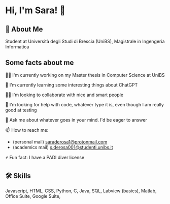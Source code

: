 
# Hi, I'm Sara! 👋


## 🚀 About Me
Student at Università degli Studi di Brescia (UniBS), Magistrale in Ingengeria Informatica


## Some facts about me
👩‍💻 I'm currently working on my Master thesis in Computer Science at UniBS

🧠 I'm currently learning some interesting things about ChatGPT 

👯‍♀️ I'm looking to collaborate with nice and smart people

🤔 I'm looking for help with code, whatever type it is, even though I am really good at testing

💬 Ask me about whatever goes in your mind. I'd be eager to answer

📫 How to reach me:
 - (personal mail) saraderosa1@protonmail.com 
 - (academics mail) s.derosa001@studenti.unibs.it


⚡️ Fun fact: I have a PADI diver license


## 🛠 Skills
Javascript, HTML, CSS, Python, C, Java, SQL, Labview (basics), Matlab, Office Suite, Google Suite,  

